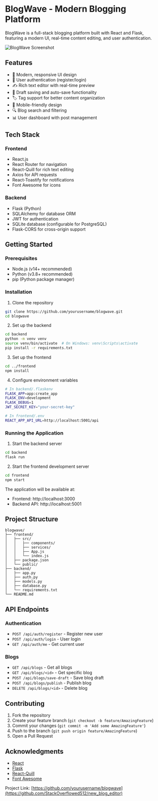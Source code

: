 # BlogWave - Modern Blogging Platform

BlogWave is a full-stack blogging platform built with React and Flask, featuring a modern UI, real-time content editing, and user authentication.

![BlogWave Screenshot](screenshots/blogwave.png)

## Features

-   🚀 Modern, responsive UI design
-   👤 User authentication (register/login)
-   ✍️ Rich text editor with real-time preview
-   📝 Draft saving and auto-save functionality
-   🏷️ Tag support for better content organization
-   📱 Mobile-friendly design
-   🔍 Blog search and filtering
-   📊 User dashboard with post management

## Tech Stack

### Frontend

-   React.js
-   React Router for navigation
-   React-Quill for rich text editing
-   Axios for API requests
-   React-Toastify for notifications
-   Font Awesome for icons

### Backend

-   Flask (Python)
-   SQLAlchemy for database ORM
-   JWT for authentication
-   SQLite database (configurable for PostgreSQL)
-   Flask-CORS for cross-origin support

## Getting Started

### Prerequisites

-   Node.js (v14+ recommended)
-   Python (v3.8+ recommended)
-   pip (Python package manager)

### Installation

1. Clone the repository

```bash
git clone https://github.com/yourusername/blogwave.git
cd blogwave
```

2. Set up the backend

```bash
cd backend
python -m venv venv
source venv/bin/activate  # On Windows: venv\Scripts\activate
pip install -r requirements.txt
```

3. Set up the frontend

```bash
cd ../frontend
npm install
```

4. Configure environment variables

```bash
# In backend/.flaskenv
FLASK_APP=app:create_app
FLASK_ENV=development
FLASK_DEBUG=1
JWT_SECRET_KEY="your-secret-key"

# In frontend/.env
REACT_APP_API_URL=http://localhost:5001/api
```

### Running the Application

1. Start the backend server

```bash
cd backend
flask run
```

2. Start the frontend development server

```bash
cd frontend
npm start
```

The application will be available at:

-   Frontend: http://localhost:3000
-   Backend API: http://localhost:5001

## Project Structure

```
blogwave/
├── frontend/
│   ├── src/
│   │   ├── components/
│   │   ├── services/
│   │   ├── App.js
│   │   └── index.js
│   ├── package.json
│   └── public/
├── backend/
│   ├── app.py
│   ├── auth.py
│   ├── models.py
│   ├── database.py
│   └── requirements.txt
└── README.md
```

## API Endpoints

### Authentication

-   `POST /api/auth/register` - Register new user
-   `POST /api/auth/login` - User login
-   `GET /api/auth/me` - Get current user

### Blogs

-   `GET /api/blogs` - Get all blogs
-   `GET /api/blogs/<id>` - Get specific blog
-   `POST /api/blogs/save-draft` - Save blog draft
-   `POST /api/blogs/publish` - Publish blog
-   `DELETE /api/blogs/<id>` - Delete blog

## Contributing

1. Fork the repository
2. Create your feature branch (`git checkout -b feature/AmazingFeature`)
3. Commit your changes (`git commit -m 'Add some AmazingFeature'`)
4. Push to the branch (`git push origin feature/AmazingFeature`)
5. Open a Pull Request

## Acknowledgments

-   [React](https://reactjs.org/)
-   [Flask](https://flask.palletsprojects.com/)
-   [React-Quill](https://github.com/zenoamaro/react-quill)
-   [Font Awesome](https://fontawesome.com/)

Project Link: [https://github.com/yourusername/blogwave](https://github.com/StackOverflowed512/new_blog_editor)

